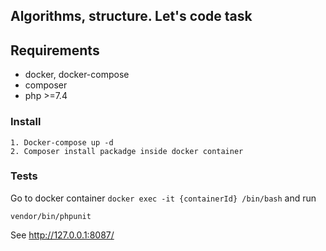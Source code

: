 **<h2>Algorithms, structure. Let's code task </h2>**

**<h2>Requirements</h2>**
- docker, docker-compose
- composer 
- php >=7.4

**<h3>Install</h3>** 

```
1. Docker-compose up -d
2. Composer install packadge inside docker container

```

**<h3>Tests</h3>** 
Go to docker container 
```docker exec -it {containerId} /bin/bash``` and run

```
vendor/bin/phpunit
```
See http://127.0.0.1:8087/
